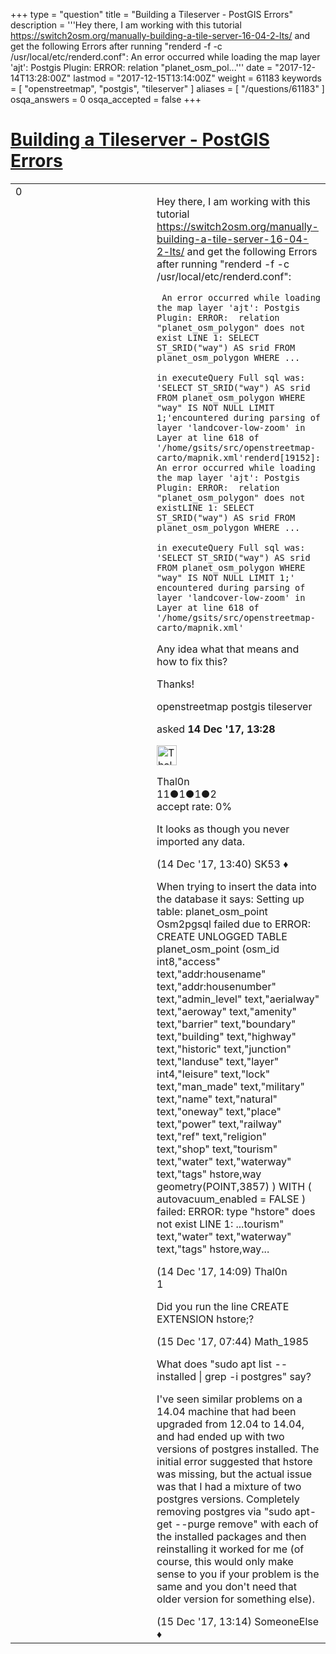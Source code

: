 +++
type = "question"
title = "Building a Tileserver - PostGIS Errors"
description = '''Hey there, I am working with this tutorial https://switch2osm.org/manually-building-a-tile-server-16-04-2-lts/ and get the following Errors after running &quot;renderd -f -c /usr/local/etc/renderd.conf&quot;:  An error occurred while loading the map layer &#x27;ajt&#x27;: Postgis Plugin: ERROR: relation &quot;planet_osm_pol...'''
date = "2017-12-14T13:28:00Z"
lastmod = "2017-12-15T13:14:00Z"
weight = 61183
keywords = [ "openstreetmap", "postgis", "tileserver" ]
aliases = [ "/questions/61183" ]
osqa_answers = 0
osqa_accepted = false
+++

<div class="headNormal">

# [Building a Tileserver - PostGIS Errors](/questions/61183/building-a-tileserver-postgis-errors)

</div>

<div id="main-body">

<div id="askform">

<table id="question-table" style="width:100%;">
<colgroup>
<col style="width: 50%" />
<col style="width: 50%" />
</colgroup>
<tbody>
<tr>
<td style="width: 30px; vertical-align: top"><div class="vote-buttons">
<span id="post-61183-upvote" class="ajax-command post-vote up" rel="nofollow" title="I like this post (click again to cancel)"> </span>
<div id="post-61183-score" class="post-score" title="current number of votes">
0
</div>
<span id="post-61183-downvote" class="ajax-command post-vote down" rel="nofollow" title="I dont like this post (click again to cancel)"> </span> <span id="favorite-mark" class="ajax-command favorite-mark" rel="nofollow" title="mark/unmark this question as favorite (click again to cancel)"> </span>
<div id="favorite-count" class="favorite-count">
&#10;</div>
</div></td>
<td><div id="item-right">
<div class="question-body">
<p>Hey there, I am working with this tutorial <a href="https://switch2osm.org/manually-building-a-tile-server-16-04-2-lts/">https://switch2osm.org/manually-building-a-tile-server-16-04-2-lts/</a> and get the following Errors after running "renderd -f -c /usr/local/etc/renderd.conf":</p>
<pre><code> An error occurred while loading the map layer &#39;ajt&#39;: Postgis Plugin: ERROR:  relation &quot;planet_osm_polygon&quot; does not exist LINE 1: SELECT ST_SRID(&quot;way&quot;) AS srid FROM planet_osm_polygon WHERE ...
&#10;in executeQuery Full sql was: &#39;SELECT ST_SRID(&quot;way&quot;) AS srid FROM planet_osm_polygon WHERE &quot;way&quot; IS NOT NULL LIMIT 1;&#39;encountered during parsing of layer &#39;landcover-low-zoom&#39; in Layer at line 618 of &#39;/home/gsits/src/openstreetmap-carto/mapnik.xml&#39;renderd[19152]: An error occurred while loading the map layer &#39;ajt&#39;: Postgis Plugin: ERROR:  relation &quot;planet_osm_polygon&quot; does not existLINE 1: SELECT ST_SRID(&quot;way&quot;) AS srid FROM planet_osm_polygon WHERE ...
&#10;in executeQuery Full sql was: &#39;SELECT ST_SRID(&quot;way&quot;) AS srid FROM planet_osm_polygon WHERE &quot;way&quot; IS NOT NULL LIMIT 1;&#39; encountered during parsing of layer &#39;landcover-low-zoom&#39; in Layer at line 618 of &#39;/home/gsits/src/openstreetmap-carto/mapnik.xml&#39;</code></pre>
<p>Any idea what that means and how to fix this?</p>
<p>Thanks!</p>
</div>
<div id="question-tags" class="tags-container tags">
<span class="post-tag tag-link-openstreetmap" rel="tag" title="see questions tagged &#39;openstreetmap&#39;">openstreetmap</span> <span class="post-tag tag-link-postgis" rel="tag" title="see questions tagged &#39;postgis&#39;">postgis</span> <span class="post-tag tag-link-tileserver" rel="tag" title="see questions tagged &#39;tileserver&#39;">tileserver</span>
</div>
<div id="question-controls" class="post-controls">
&#10;</div>
<div class="post-update-info-container">
<div class="post-update-info post-update-info-user">
<p>asked <strong>14 Dec '17, 13:28</strong></p>
<img src="https://secure.gravatar.com/avatar/fd29f6ff9fde6417ba9cd2ebaa2d0568?s=32&amp;d=identicon&amp;r=g" class="gravatar" width="32" height="32" alt="Thal0n&#39;s gravatar image" />
<p><span>Thal0n</span><br />
<span class="score" title="11 reputation points">11</span><span title="1 badges"><span class="badge1">●</span><span class="badgecount">1</span></span><span title="1 badges"><span class="silver">●</span><span class="badgecount">1</span></span><span title="2 badges"><span class="bronze">●</span><span class="badgecount">2</span></span><br />
<span class="accept_rate" title="Rate of the user&#39;s accepted answers">accept rate:</span> <span title="Thal0n has no accepted answers">0%</span></p>
</div>
</div>
<div id="comments-container-61183" class="comments-container">
<span id="61184"></span>
<div id="comment-61184" class="comment">
<div id="post-61184-score" class="comment-score">
&#10;</div>
<div class="comment-text">
<p>It looks as though you never imported any data.</p>
</div>
<div id="comment-61184-info" class="comment-info">
<span class="comment-age">(14 Dec '17, 13:40)</span> <span class="comment-user userinfo">SK53 ♦</span>
</div>
</div>
<span id="61186"></span>
<div id="comment-61186" class="comment">
<div id="post-61186-score" class="comment-score">
&#10;</div>
<div class="comment-text">
<p>When trying to insert the data into the database it says: Setting up table: planet_osm_point Osm2pgsql failed due to ERROR: CREATE UNLOGGED TABLE planet_osm_point (osm_id int8,"access" text,"addr:housename" text,"addr:housenumber" text,"admin_level" text,"aerialway" text,"aeroway" text,"amenity" text,"barrier" text,"boundary" text,"building" text,"highway" text,"historic" text,"junction" text,"landuse" text,"layer" int4,"leisure" text,"lock" text,"man_made" text,"military" text,"name" text,"natural" text,"oneway" text,"place" text,"power" text,"railway" text,"ref" text,"religion" text,"shop" text,"tourism" text,"water" text,"waterway" text,"tags" hstore,way geometry(POINT,3857) ) WITH ( autovacuum_enabled = FALSE ) failed: ERROR: type "hstore" does not exist LINE 1: ...tourism" text,"water" text,"waterway" text,"tags" hstore,way...</p>
</div>
<div id="comment-61186-info" class="comment-info">
<span class="comment-age">(14 Dec '17, 14:09)</span> <span class="comment-user userinfo">Thal0n</span>
</div>
</div>
<span id="61199"></span>
<div id="comment-61199" class="comment">
<div id="post-61199-score" class="comment-score">
1
</div>
<div class="comment-text">
<p>Did you run the line CREATE EXTENSION hstore;?</p>
</div>
<div id="comment-61199-info" class="comment-info">
<span class="comment-age">(15 Dec '17, 07:44)</span> <span class="comment-user userinfo">Math_1985</span>
</div>
</div>
<span id="61205"></span>
<div id="comment-61205" class="comment">
<div id="post-61205-score" class="comment-score">
&#10;</div>
<div class="comment-text">
<p>What does "sudo apt list --installed | grep -i postgres" say?</p>
<p>I've seen similar problems on a 14.04 machine that had been upgraded from 12.04 to 14.04, and had ended up with two versions of postgres installed. The initial error suggested that hstore was missing, but the actual issue was that I had a mixture of two postgres versions. Completely removing postgres via "sudo apt-get --purge remove" with each of the installed packages and then reinstalling it worked for me (of course, this would only make sense to you if your problem is the same and you don't need that older version for something else).</p>
</div>
<div id="comment-61205-info" class="comment-info">
<span class="comment-age">(15 Dec '17, 13:14)</span> <span class="comment-user userinfo">SomeoneElse ♦</span>
</div>
</div>
</div>
<div id="comment-tools-61183" class="comment-tools">
&#10;</div>
<div class="clear">
&#10;</div>
<div id="comment-61183-form-container" class="comment-form-container">
&#10;</div>
<div class="clear">
&#10;</div>
</div></td>
</tr>
</tbody>
</table>

</div>

</div>

